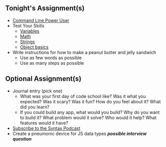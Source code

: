 ## Tonight's Assignment(s)

* [Command Line Power User](https://commandlinepoweruser.com/)
* Test Your Skills
  * [Variables](https://developer.mozilla.org/en-US/docs/Learn/JavaScript/First_steps/Test_your_skills:_variables)
  * [Math](https://developer.mozilla.org/en-US/docs/Learn/JavaScript/First_steps/Test_your_skills:_math)
  * [Strings](https://developer.mozilla.org/en-US/docs/Learn/JavaScript/First_steps/Test_your_skills:_Strings)
  * [Object basics](https://developer.mozilla.org/en-US/docs/Learn/JavaScript/Objects/Test_your_skills:_Object_basics)
* Write instructions for how to make a peanut butter and jelly sandwich
  * Use as few words as possible
  * Use as many steps as possible

## Optional Assignment(s)

* Journal entry (pick one)
  * What was your first day of code school like? Was it what you expected? Was it scary? Was it fun? How do you feel about it? What did you learn?
  * If you could build any app, what would you build? Why do you want to build it? What problem would it solve? Who would it help? What features would it have?
* [Subscribe to the Syntax Podcast](https://syntax.fm/)
* Create a pneumonic device for JS data types ***possible interview question***
